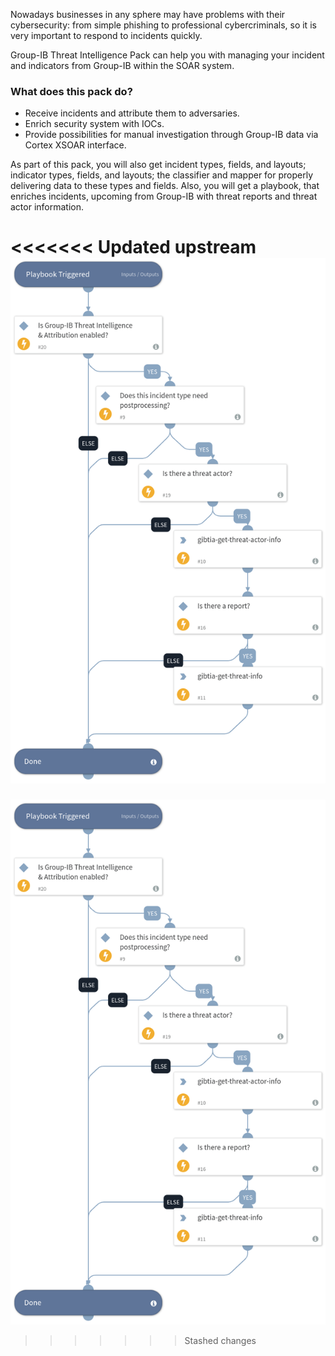 Nowadays businesses in any sphere may have problems with their cybersecurity: from simple phishing to professional cybercriminals, so it is very important to respond to incidents quickly.

Group-IB Threat Intelligence Pack can help you with managing your incident and indicators from Group-IB within the SOAR system.

### What does this pack do?
* Receive incidents and attribute them to adversaries.
* Enrich security system with IOCs.
* Provide possibilities for manual investigation through Group-IB data via Cortex XSOAR interface.

As part of this pack, you will also get incident types, fields, and layouts; indicator types, fields, and layouts; the classifier and mapper for properly delivering data to these types and fields. Also, you will get a playbook, that enriches incidents, upcoming from Group-IB with threat reports and threat actor information.

<<<<<<< Updated upstream
![Incident Postprocessing - Group-IB Threat Intelligence](https://raw.githubusercontent.com/demisto/content/951efb2cd026c6382d207447ee78eb3c5a1f97aa/Packs/GroupIB_ThreatIntelligenceAttribution/doc_files/Incident_Postprocessing_-_Group-IB_Threat_Intelligence_%26_Attribution_Wed_Oct_20_2021.png)
=======
![Incident Postprocessing - Group-IB Threat Intelligence](doc_files/Incident_Postprocessing_-_Group-IB_Threat_Intelligence_and_Attribution_Wed_Oct_20_2021.png)
>>>>>>> Stashed changes

